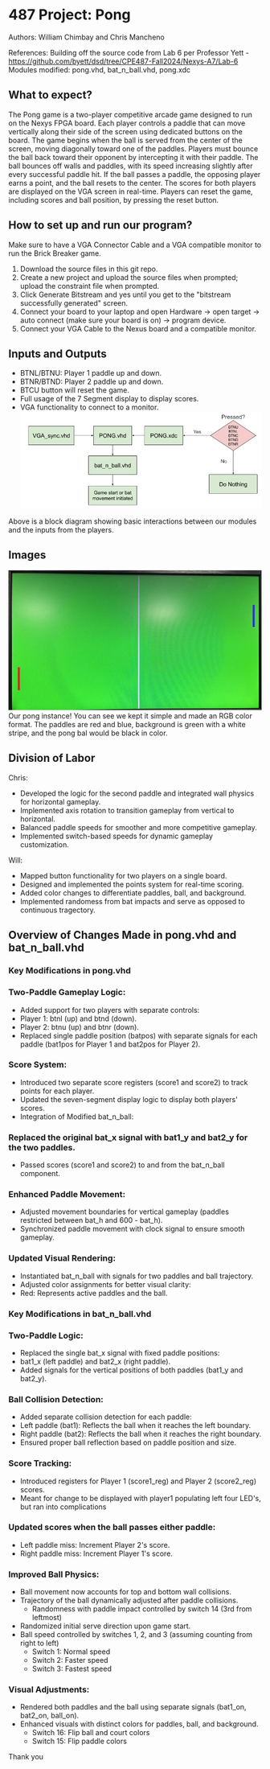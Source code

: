 # 487 Project: Pong
Authors: William Chimbay and Chris Mancheno

References: Building off the source code from Lab 6 per Professor Yett - https://github.com/byett/dsd/tree/CPE487-Fall2024/Nexys-A7/Lab-6
Modules modified: pong.vhd, bat_n_ball.vhd, pong.xdc

## What to expect?
The Pong game is a two-player competitive arcade game designed to run on the Nexys FPGA board. Each player controls a paddle that can move vertically along their side of the screen using dedicated buttons on the board. The game begins when the ball is served from the center of the screen, moving diagonally toward one of the paddles. Players must bounce the ball back toward their opponent by intercepting it with their paddle. The ball bounces off walls and paddles, with its speed increasing slightly after every successful paddle hit. If the ball passes a paddle, the opposing player earns a point, and the ball resets to the center. The scores for both players are displayed on the VGA screen in real-time. Players can reset the game, including scores and ball position, by pressing the reset button.

## How to set up and run our program?
Make sure to have a VGA Connector Cable and a VGA compatible monitor to run the Brick Breaker game. 

1) Download the source files in this git repo.
2) Create a new project and upload the source files when prompted; upload the constraint file when prompted.
3) Click Generate Bitstream and yes until you get to the "bitstream successfully generated" screen.
4) Connect your board to your laptop and open Hardware -> open target -> auto connect (make sure your board is on) -> program device. 
5) Connect your VGA Cable to the Nexus board and a compatible monitor. 

## Inputs and Outputs
- BTNL/BTNU: Player 1 paddle up and down.
- BTNR/BTND: Player 2 paddle up and down.
- BTCU button will reset the game.
- Full usage of the 7 Segment display to display scores.
- VGA functionality to connect to a monitor.
![Block Diagram](https://github.com/cmanche/487Project/blob/main/pong.png)

Above is a block diagram showing basic interactions between our modules and the inputs from the players.

## Images
![PONG](https://github.com/cmanche/487Project/blob/main/20241216_164622403_iOS.jpg)
Our pong instance! You can see we kept it simple and made an RGB color format. The paddles are red and blue, background is green with a white stripe, and the pong bal would be black in color. 

## Division of Labor
Chris:
- Developed the logic for the second paddle and integrated wall physics for horizontal gameplay.
- Implemented axis rotation to transition gameplay from vertical to horizontal.
- Balanced paddle speeds for smoother and more competitive gameplay.
- Implemented switch-based speeds for dynamic gameplay customization.

Will:
- Mapped button functionality for two players on a single board.
- Designed and implemented the points system for real-time scoring.
- Added color changes to differentiate paddles, ball, and background.
- Implemented randomess from bat impacts and serve as opposed to continuous tragectory.

## Overview of Changes Made in pong.vhd and bat_n_ball.vhd
### Key Modifications in **pong.vhd**

### Two-Paddle Gameplay Logic:
- Added support for two players with separate controls:
- Player 1: btnl (up) and btnd (down).
- Player 2: btnu (up) and btnr (down).
- Replaced single paddle position (batpos) with separate signals for each paddle (bat1pos for Player 1 and bat2pos for Player 2).

### Score System:
- Introduced two separate score registers (score1 and score2) to track points for each player.
- Updated the seven-segment display logic to display both players' scores.
- Integration of Modified bat_n_ball:

### Replaced the original bat_x signal with bat1_y and bat2_y for the two paddles.
- Passed scores (score1 and score2) to and from the bat_n_ball component.
  
### Enhanced Paddle Movement:
- Adjusted movement boundaries for vertical gameplay (paddles restricted between bat_h and 600 - bat_h).
- Synchronized paddle movement with clock signal to ensure smooth gameplay.

### Updated Visual Rendering:
- Instantiated bat_n_ball with signals for two paddles and ball trajectory.
- Adjusted color assignments for better visual clarity:
- Red: Represents active paddles and the ball.

### Key Modifications in bat_n_ball.vhd
  
### Two-Paddle Logic:
- Replaced the single bat_x signal with fixed paddle positions:
- bat1_x (left paddle) and bat2_x (right paddle).
- Added signals for the vertical positions of both paddles (bat1_y and bat2_y).

### Ball Collision Detection:
- Added separate collision detection for each paddle:
- Left paddle (bat1): Reflects the ball when it reaches the left boundary.
- Right paddle (bat2): Reflects the ball when it reaches the right boundary.
- Ensured proper ball reflection based on paddle position and size.
  
### Score Tracking:
- Introduced registers for Player 1 (score1_reg) and Player 2 (score2_reg) scores.
- Meant for change to be displayed with player1 populating left four LED's, but ran into complications
  
### Updated scores when the ball passes either paddle:
- Left paddle miss: Increment Player 2's score.
- Right paddle miss: Increment Player 1's score.

### Improved Ball Physics:
- Ball movement now accounts for top and bottom wall collisions.
- Trajectory of the ball dynamically adjusted after paddle collisions.
  - Randomness with paddle impact controlled by switch 14 (3rd from leftmost)
- Randomized initial serve direction upon game start.
- Ball speed controlled by switches 1, 2, and 3 (assuming counting from right to left)
  - Switch 1: Normal speed
  - Switch 2: Faster speed
  - Switch 3: Fastest speed

### Visual Adjustments:
- Rendered both paddles and the ball using separate signals (bat1_on, bat2_on, ball_on).
- Enhanced visuals with distinct colors for paddles, ball, and background.
  - Switch 16: Flip ball and court colors
  - Switch 15: Flip paddle colors

Thank you
